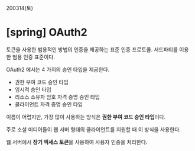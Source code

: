 200314(토)

# [spring] OAuth2



토큰을 사용한 범용적인 방법의 인증을 제공하는 표준 인증 프로토콜. 서드파티를 이용한 범용 인증 표준이다.

OAuth2 에서는 4 가지의 승인 타입을 제공한다.



- 권한 부여 코드 승인 타입
- 임시적 승인 타입 
- 리소스 소유자 암호 자격 증명 승인 타입
- 클라이언트 자격 증명 승인 타입



이름이 어렵지만, 가장 많이 사용하는 방식은 **권한 부여 코드 승인 타입**이다.

주로 소셜 미디어들이 웹 서버 형태의 클라이언트를 지원할 때 이 방식을 사용한다.

웹 서버에서 **장기 엑세스 토큰**을 사용하여 사용자 인증을 처리한다.